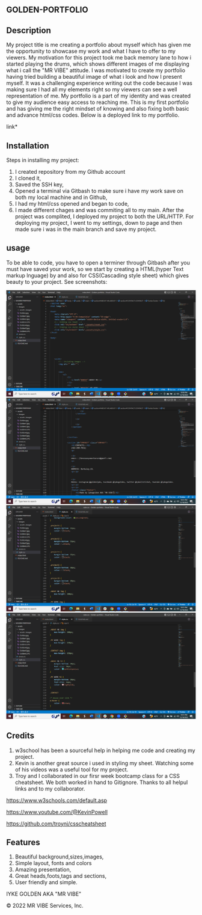## GOLDEN-PORTFOLIO

## Description 


My project title is me creating a portfolio about myself which has given me the opportunity to showcase my work and what I have to offer to my viewers. My motivation for this project took me back memory lane to how i started playing the drums, which shows different images of me displaying what i call the "MR VIBE" attitude. I was motivated to create my portfolio having tried building a beautiful image of what i look and how I present myself. It was a challenging experience writing out the code because I was making sure I had all my elements right so my viewers can see a well representation of me.
My portfolio is a part of my identity and was created to give my audience easy access to reaching me.
This is my first portfolio and has giving me the right mindset of knowing and also fixing both basic and advance html/css codes. Below is a deployed link to my portfolio.


link*



## Installation


Steps in installing my project: 
1. I created repository from my Github account
2. I cloned it,
3. Saved the SSH key,
4. Opened a terminal via Gitbash to make sure i have my work save on both my local machine and in Github,
5. I had my html/css opened and began to code,
7. I made different chages and was commiting all to my main.
After the project was complited, I deployed my project to both the URL/HTTP. For deploying my project, I went to my settings, down to page and then made sure i was in the main branch and save my project.


## usage


To be able to code, you have to open a terminer through Gitbash after you must have saved your work, so we start by creating a HTML(hyper Text markup lnguage) by <doctype html> and also for CSS(Cascading style sheet) which gives beauty to your project. See screenshots:

![Alt text](assets/images/assets/images/Screenshot%20(62).png)
![Alt text](assets/images/assets/images/Screenshot%20(63).png)
![Alt text](assets/images/assets/images/Screenshot%20(64).png)
![Alt text](assets/images/assets/images/Screenshot%20(65).png)



## Credits


1. w3school has been a sourceful help in helping me code and creating my project.
2. Kevin is another great source i used in styling my sheet. Watching some of his videos was a useful tool for my project.
3. Troy and I collaborated in our firsr week bootcamp class for a CSS cheatsheet. We both worked in hand to Gitignore. Thanks to all helpul links and to my collaborator.

https://www.w3schools.com/default.asp

https://www.youtube.com/@KevinPowell

https://github.com/troynj/csscheatsheet



## Features

1. Beautiful background,sizes,images,
2. Simple layout, fonts and colors
3. Amazing presentation,
4. Great heads,foots,tags and sections,
5. User friendly and simple.



 IYKE GOLDEN AKA "MR VIBE"

© 2022 MR VIBE Services, Inc.










